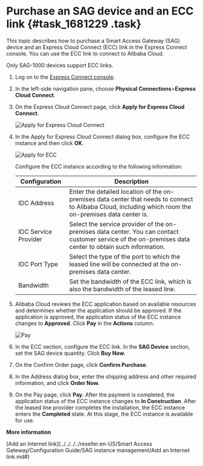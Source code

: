 # Purchase an SAG device and an ECC link {#task_1681229 .task}

This topic describes how to purchase a Smart Access Gateway \(SAG\) device and an Express Cloud Connect \(ECC\) link in the Express Connect console. You can use the ECC link to connect to Alibaba Cloud.

Only SAG-1000 devices support ECC links.

1.  Log on to the [Express Connect console](https://expressconnect.console.aliyun.com).
2.  In the left-side navigation pane, choose **Physical Connections**\>**Express Cloud Connect**.
3.  On the Express Cloud Connect page, click **Apply for Express Cloud Connect**. 

    ![Apply for Express Cloud Connect](http://static-aliyun-doc.oss-cn-hangzhou.aliyuncs.com/assets/img/1332542/156871446055384_en-US.png)

4.  In the Apply for Express Cloud Connect dialog box, configure the ECC instance and then click **OK**. 

    ![Apply for ECC](http://static-aliyun-doc.oss-cn-hangzhou.aliyuncs.com/assets/img/1332542/156871446055388_en-US.png)

    Configure the ECC instance according to the following information:

    |Configuration|Description|
    |-------------|-----------|
    |IDC Address|Enter the detailed location of the on-premises data center that needs to connect to Alibaba Cloud, including which room the on-premises data center is.|
    |IDC Service Provider|Select the service provider of the on-premises data center. You can contact customer service of the on-premises data center to obtain such information.|
    |IDC Port Type|Select the type of the port to which the leased line will be connected at the on-premises data center.|
    |Bandwidth|Set the bandwidth of the ECC link, which is also the bandwidth of the leased line.|

5.  Alibaba Cloud reviews the ECC application based on available resources and determines whether the application should be approved. If the application is approved, the application status of the ECC instance changes to **Approved**. Click **Pay** in the **Actions** column. 

    ![Pay](http://static-aliyun-doc.oss-cn-hangzhou.aliyuncs.com/assets/img/1332542/156871446055389_en-US.png)

6.  In the ECC section, configure the ECC link. In the **SAG Device** section, set the SAG device quantity. Click **Buy Now**.
7.  On the Confirm Order page, click **Confirm Purchase**.
8.  In the Address dialog box, enter the shipping address and other required information, and click **Order Now**.
9.  On the Pay page, click **Pay**. After the payment is completed, the application status of the ECC instance changes to **In Construction**. After the leased line provider completes the installation, the ECC instance enters the **Completed** state. At this stage, the ECC instance is available for use.

**More information**  


[Add an Internet link](../../../../reseller.en-US/Smart Access Gateway/Configuration Guide/SAG instance management/Add an Internet link.md#)

